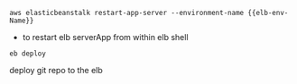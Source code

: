 `aws elasticbeanstalk restart-app-server --environment-name {{elb-env-Name}}`
- to restart elb serverApp from within elb shell

`eb deploy `

deploy git repo to the elb
